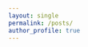 ```yaml
---
layout: single
permalink: /posts/
author_profile: true
---
```



<!-- Write a pargraph description of the idea based on 

In our previous study, we presented a new analysis technique, NIDG, that
identifies driver genes by finding genes with localized differential expression
on a global gene network. We can't however evaluate the sensitivity and
specificity of our current approach or identify driver genes that have a
different signature on the gene network (e.g. differentially expressed paths vs
localized differential expression) because we did not have a labeled training
set of driver genes.



Our new analysis technique, NIDG, integrates systems-level information with gene
expression data and therefore takes in as input an independent model of cellular
interactions. The network model that we use, KEGG, and our treatment of it
however neglects features of the underlying biological processes that may affect
the performance of our algorithm. Most pathway databases (including KEGG) are
not phenotype-specific and we therefore have to assume that the network doesn't
change between conditions. Furthermore, our algorithm calculates geodesic
distances between genes, but does not take into account the direction or type of
interaction or the global structure of the network. -->